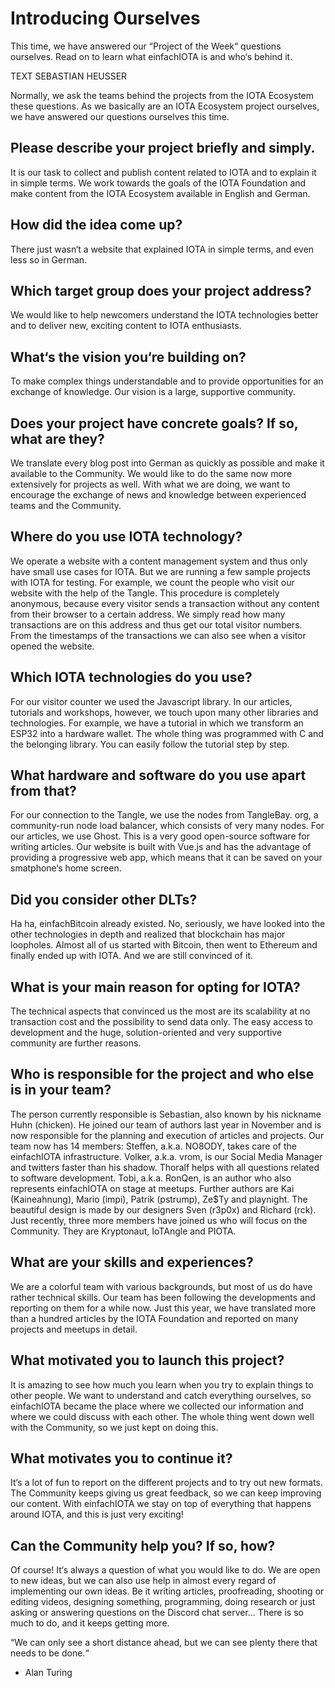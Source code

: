 # Introducing Ourselves

<div class="introdution">
This time, we have answered our “Project of the Week“ questions ourselves.
Read on to learn what einfachIOTA is and who‘s behind it.
</div>

TEXT SEBASTIAN HEUSSER


Normally, we ask the teams behind the projects from the IOTA Ecosystem these questions. As we basically are an IOTA Ecosystem project ourselves, we have answered our questions ourselves this time.

## Please describe your project briefly and simply.
It is our task to collect and publish content related to IOTA and to explain it in simple terms. We work towards the goals of the IOTA Foundation and make content from the IOTA Ecosystem available in English and German.

## How did the idea come up?
There just wasn‘t a website that explained IOTA in simple terms, and even less so in German.

## Which target group does your project address?
We would like to help newcomers understand the IOTA technologies better and to deliver new, exciting content to IOTA enthusiasts.

## What‘s the vision you‘re building on?
To make complex things understandable and to provide opportunities for an exchange of knowledge. Our vision is a large, supportive community.

## Does your project have concrete goals? If so, what are they?
We translate every blog post into German as quickly as possible and make it available to the Community. We would like to do the same now more extensively for projects as well. With what we are doing, we want to encourage the exchange of news and knowledge between experienced teams and the Community.

## Where do you use IOTA technology?
We operate a website with a content management system and thus only have small use cases for IOTA. But we are running a few sample projects with IOTA for testing. For example, we count the people who visit our website with the help of the Tangle. This procedure is completely anonymous, because every visitor sends a transaction without any content from their browser to a certain address. We simply read how many transactions are on this address and thus get our total visitor numbers. From the timestamps of the transactions we can also see when a visitor opened the website.

## Which IOTA technologies do you use?
For our visitor counter we used the Javascript library.
In our articles, tutorials and workshops, however, we touch upon many other libraries and technologies. For example, we have a tutorial in which we transform an ESP32 into a hardware wallet. The whole thing was programmed with C and the belonging library. You can easily follow the tutorial step by step.

## What hardware and software do you use apart from that?
For our connection to the Tangle, we use the nodes from TangleBay. org, a community-run node load balancer, which consists of very many nodes. For our articles, we use Ghost. This is a very good open-source software for writing articles. Our website is built with Vue.js and has the advantage of providing a progressive web app, which means that it can be saved on your smatphone‘s home screen.

## Did you consider other DLTs?
Ha ha, einfachBitcoin already existed. No, seriously, we have looked into the other technologies in depth and realized that blockchain has major loopholes. Almost all of us started with Bitcoin, then went to Ethereum and finally ended up with IOTA. And we are still convinced of it.

## What is your main reason for opting for IOTA?
The technical aspects that convinced us the most are its scalability at no transaction cost and the possibility to send data only. The easy access to development and the huge, solution-oriented and very supportive community are further reasons.

## Who is responsible for the project and who else is in your team?
The person currently responsible is Sebastian, also known by his nickname Huhn (chicken). He joined our team of authors last year in November and is now responsible for the planning and execution of articles and projects. Our team now has 14 members: Steffen, a.k.a. NO8ODY, takes care of the einfachIOTA infrastructure. Volker, a.k.a. vrom, is our Social Media Manager and twitters faster than his shadow. Thoralf helps with all questions related to software development. Tobi, a.k.a. RonQen, is an author who also represents einfachIOTA on stage at meetups. Further authors are Kai (Kaineahnung), Mario (impi), Patrik (pstrump), Ze$Ty and playnight. The beautiful design is made by our designers Sven (r3p0x) and Richard (rck). Just recently, three more members have joined us who will focus on the Community. They are Kryptonaut, IoTAngle and PIOTA.

## What are your skills and experiences?
We are a colorful team with various backgrounds, but most of us do have rather technical skills. Our team has been following the developments and reporting on them for a while now. Just this year, we have translated more than a hundred articles by the IOTA Foundation and reported on many projects and meetups in detail.

## What motivated you to launch this project?
It is amazing to see how much you learn when you try to explain things to other people. We want to understand and catch everything ourselves, so einfachIOTA became the place where we collected our information and where we could discuss with each other. The whole thing went down well with the Community, so we just kept on doing this.

## What motivates you to continue it?
It‘s a lot of fun to report on the different projects and to try out new formats. The Community keeps giving us great feedback, so we can keep improving our content. With einfachIOTA we stay on top of everything that happens around IOTA, and this is just very exciting!

## Can the Community help you? If so, how?
Of course! It‘s always a question of what you would like to do. We are open to new ideas, but we can also use help in almost every regard
of implementing our own ideas. Be it writing articles, proofreading, shooting or editing videos, designing something, programming, doing research or just asking or answering questions on the Discord chat server... There is so much to do, and it keeps getting more.

“We can only see a short distance ahead, but we can see plenty there that needs to be done.“
- Alan Turing